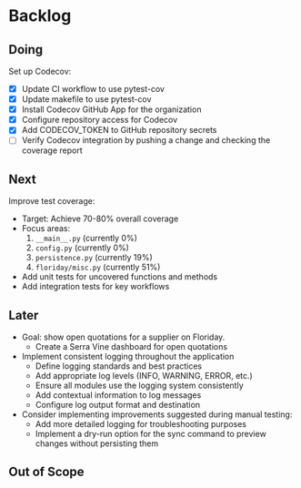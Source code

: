 # Backlog

## Doing

Set up Codecov:
- [x] Update CI workflow to use pytest-cov
- [x] Update makefile to use pytest-cov
- [x] Install Codecov GitHub App for the organization
- [x] Configure repository access for Codecov
- [x] Add CODECOV_TOKEN to GitHub repository secrets
- [ ] Verify Codecov integration by pushing a change and checking the coverage report

## Next

Improve test coverage:
- Target: Achieve 70-80% overall coverage
- Focus areas:
  1. `__main__.py` (currently 0%)
  2. `config.py` (currently 0%)
  3. `persistence.py` (currently 19%)
  4. `floriday/misc.py` (currently 51%)
- Add unit tests for uncovered functions and methods
- Add integration tests for key workflows

## Later

* Goal: show open quotations for a supplier on Floriday.
  * Create a Serra Vine dashboard for open quotations
* Implement consistent logging throughout the application
  * Define logging standards and best practices
  * Add appropriate log levels (INFO, WARNING, ERROR, etc.)
  * Ensure all modules use the logging system consistently
  * Add contextual information to log messages
  * Configure log output format and destination
* Consider implementing improvements suggested during manual testing:
  * Add more detailed logging for troubleshooting purposes
  * Implement a dry-run option for the sync command to preview changes without persisting them

## Out of Scope
